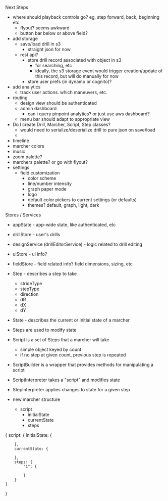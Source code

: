 Next Steps
* where should playback controls go?  eg, step forward, back, beginning etc.
  * flyout?  seems awkward
  * button bar below or above field?
* add storage
    * save/load drill in s3
      * straight json for now
    * rest api?
      * store drill record associated with object in s3
        * for searching, etc
        * ideally, the s3 storage event would trigger creation/update of this record, but will do manually for now
      * store user prefs (in dynamo or cognito)?
* add analytics
    * track user actions. which maneuvers, etc.
* routing
  * design view should be authenticated
  * admin dashboard
    * can i query pinpoint analytics? or just use aws dashboard?
  * menu bar should adapt to appropriate view
* Do I create Drill, Marcher, Script, Step classes?
    * would need to serialize/deserialize drill to pure json on save/load
    * 
* timeline
* marcher colors
* music
* zoom palette?
* marchers palette? or go with flyout?
* settings
    * field customization
        * color scheme
        * line/number intensity
        * graph paper mode
        * logo
        * default color pickers to current settings (or defaults)
        * themes? default, graph, light, dark


Stores / Services
* appState - app-wide state, like authenticated, etc
* drillStore - user's drills
* designService (drillEditorService) - logic related to drill editing
* uiStore - ui info?
* fieldStore - field related info? field dimensions, sizing, etc

* Step - describes a step to take
    * strideType
    * stepType
    * direction
    * dR
    * dX
    * dY
* State - describes the current or initial state of a marcher
* Steps are used to modify state
* Script is a set of Steps that a marcher will take
    * simple object keyed by count
    * if no step at given count, previous step is repeated
* ScriptBuilder is a wrapper that provides methods for manipulating a script
* ScriptInterpreter takes a "script" and modifies state
* StepInterpreter applies changes to state for a given step
* new marcher structure
    * script
        * initialState
        * currentState
        * steps

{
    script: {
        initialState: {

        },
        currentState: {

        },
        steps: {
            "1": {

            }
        }
    }
}


